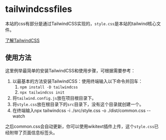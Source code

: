 # tailwindcssfiles
本站的css有部分是通过TailwindCSS实现的，`style.css`是本站的tailwind核心文件。

[了解TailwindCSS](https://Tailwindcss.com)

## 使用方法


这里例举最简单的安装TailwindCSS和使用步骤，可根据需要参考：


1. 以最基本的方法安装TailwindCSS：使用终端输入以下命令并回车：
	1. `npm install -D tailwindcss`
	2. `npx tailwindcss init`
2. 将`tailwind.config.js`放在项目根目录下。
3. 将`style.css`放在根目录下的`src`目录下，没有这个目录就创建一个。
4. 在终端输入npx tailwindcss -i ./src/style.css -o ./dist/common.css --watch

之后common.css会自动更新，你可以使用wikitext插件上传，这个`style.css`已经附带了页面信息标签头。
